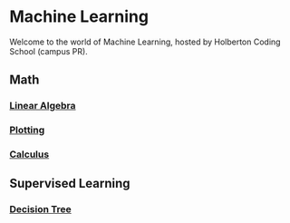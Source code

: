 # Machine Learning

Welcome to the world of Machine Learning, hosted by Holberton Coding School (campus PR).

## Math

### [Linear Algebra](./math/linear_algebra/README.md)
### [Plotting](./math/plotting/README.md)
### [Calculus](./math/calculus/README.md)

## Supervised Learning

### [Decision Tree](./supervised_learning/decision_tree/README.md)
